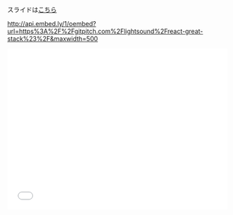 スライドは[こちら](https://gitpitch.com/lightsound/react-great-stack)

http://api.embed.ly/1/oembed?url=https%3A%2F%2Fgitpitch.com%2Flightsound%2Freact-great-stack%23%2F&maxwidth=500

<iframe class="embedly-embed" src="//cdn.embedly.com/widgets/media.html?url=https%3A%2F%2Fgitpitch.com%2Flightsound%2Freact-great-stack&src=https%3A%2F%2Fgitpitch.com%2Flightsound%2Freact-great-stack&type=text%2Fhtml&key=internal&schema=gitpitch" width="500" height="365" scrolling="no" frameborder="0" allowfullscreen></iframe>
